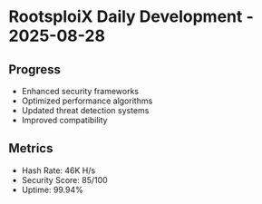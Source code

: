 ﻿# RootsploiX Daily Development - 2025-08-28

## Progress
- Enhanced security frameworks
- Optimized performance algorithms
- Updated threat detection systems
- Improved compatibility

## Metrics
- Hash Rate: 46K H/s
- Security Score: 85/100
- Uptime: 99.94%
